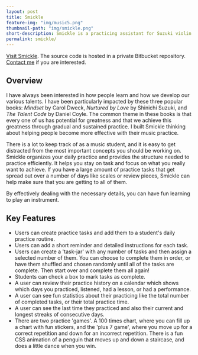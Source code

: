 ```yaml
---
layout: post
title: Smickle
feature-img: "img/music5.png"
thumbnail-path: "img/smickle.png"
short-description: Smickle is a practicing assistant for Suzuki violin and piano students, parents and teachers.
permalink: smickle/
---
```


[Visit Smickle](https://smickle.herokuapp.com/). The source code is hosted in a private Bitbucket repository. [Contact me](/contact/) if you are interested.

## Overview

I have always been interested in how people learn and how we develop our various talents.  I have been particularly impacted by these three popular books: *Mindset* by Carol Dweck, *Nurtured by Love* by Shinichi Suzuki, and *The Talent Code* by Daniel Coyle.  The common theme in these books is that every one of us has potential for greatness and that we achieve this greatness through gradual and sustained practice.  I built Smickle thinking about helping people become more effective with their music practice.

There is a lot to keep track of as a music student, and it is easy to get distracted from the most important concepts you should be working on.  Smickle organizes your daily practice and provides the structure needed to practice efficiently. It helps you stay on task and focus on what you really want to achieve.  If you have a large amount of practice tasks that get spread out over a number of days like scales or review pieces, Smickle can help make sure that you are getting to all of them.

By effectively dealing with the necessary details, you can have fun learning to play an instrument.

## Key Features

* Users can create practice tasks and add them to a student's daily practice routine.
* Users can add a short reminder and detailed instructions for each task.
* Users can create a 'task-jar' with any number of tasks and then assign a selected number of them.  You can choose to complete them in order, or have them shuffled and chosen randomly until all of the tasks are complete.  Then start over and complete them all again!
* Students can check a box to mark tasks as complete.
* A user can review their practice history on a calendar which shows which days you practiced, listened, had a lesson, or had a performance.
* A user can see fun statistics about their practicing like the total number of completed tasks, or their total practice time.
* A user can see the last time they practiced and also their current and longest streaks of consecutive days.
* There are two practice 'games'. A 100 times chart, where you can fill up a chart with fun stickers, and the 'plus 7 game', where you move up for a correct repetition and down for an incorrect repetition. There is a fun CSS animation of a penguin that moves up and down a staircase, and does a little dance when you win.

